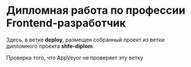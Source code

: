 # Дипломная работа по профессии Frontend-разработчик

Здесь, в ветке **deploy**, размещен собранный проект из ветки дипломного проекта **shfe-diplom**. 

Проверка того, что AppVeyor не проверяет эту ветку
